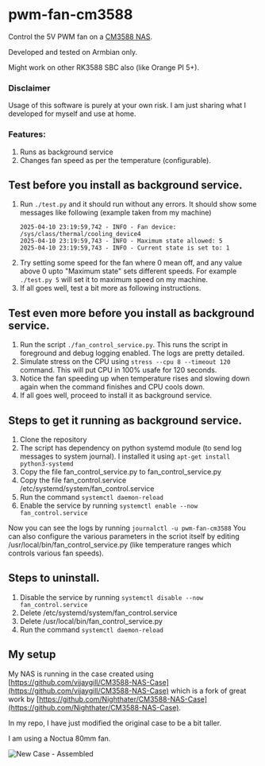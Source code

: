 # pwm-fan-cm3588
Control the 5V PWM fan on a [CM3588 NAS](https://www.friendlyelec.com/index.php?route=product/product&path=60&product_id=299).

Developed and tested on Armbian only.

Might work on other RK3588 SBC also (like Orange PI 5+).

### Disclaimer
Usage of this software is purely at your own risk. I am just sharing what I developed for myself and use at home.

### Features:
1. Runs as background service
2. Changes fan speed as per the temperature (configurable).

## Test before you install as background service.
1. Run `./test.py` and it should run without any errors. It should show some messages like following (example taken from my machine)
   ```
   2025-04-10 23:19:59,742 - INFO - Fan device: /sys/class/thermal/cooling_device4
   2025-04-10 23:19:59,743 - INFO - Maximum state allowed: 5
   2025-04-10 23:19:59,743 - INFO - Current state is set to: 1
   ```
2. Try setting some speed for the fan where 0 mean off, and any value above 0 upto "Maximum state" sets different speeds.
   For example `./test.py 5` will set it to maximum speed on my machine.
3. If all goes well, test a bit more as following instructions.

## Test even more before you install as background service.
1. Run the script `./fan_control_service.py`. This runs the script in foreground and debug logging enabled. The logs are pretty detailed.
2. Simulate stress on the CPU using `stress --cpu 8 --timeout 120` command. This will put CPU in 100% usafe for 120 seconds.
3. Notice the fan speeding up when temperature rises and slowing down again when the command finishes and CPU cools down.
4. If all goes well, proceed to install it as background service.

## Steps to get it running as background service.
1. Clone the repository
2. The script has dependency on python systemd module (to send log messages to system journal). I installed it using `apt-get install python3-systemd`
3. Copy the file fan_control_service.py to fan_control_service.py
4. Copy the file fan_control.service /etc/systemd/system/fan_control.service
5. Run the command `systemctl daemon-reload`
6. Enable the service by running `systemctl enable --now fan_control.service`

Now you can see the logs by running `journalctl -u pwm-fan-cm3588`
You can also configure the various parameters in the scriot itself by editing /usr/local/bin/fan_control_service.py (like temperature ranges which controls various fan speeds).

## Steps to uninstall.
1.  Disable the service by running `systemctl disable --now fan_control.service`
2.  Delete /etc/systemd/system/fan_control.service
3.  Delete /usr/local/bin/fan_control_service.py
4.  Run the command `systemctl daemon-reload`

## My setup
My NAS is running in the case created using [https://github.com/vijaygill/CM3588-NAS-Case](https://github.com/vijaygill/CM3588-NAS-Case) which is a fork of great work by [https://github.com/Nighthater/CM3588-NAS-Case](https://github.com/Nighthater/CM3588-NAS-Case).

In my repo, I have just modified the original case to be a bit taller.

I am using a Noctua 80mm fan.

![New Case - Assembled](https://github.com/user-attachments/assets/ff35cb40-59f0-4c74-8cb2-99f19f7d2271)
